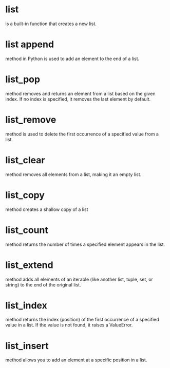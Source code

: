 # list
is a built-in function that creates a new list. 
# list append
method in Python is used to add an element to the end of a list.
# list_pop
method removes and returns an element from a list based on the given index. If no index is specified, it removes the last element by default.

# list_remove
method is used to delete the first occurrence of a specified value from a list.
# list_clear
 method removes all elements from a list, making it an empty list.
 # list_copy
 method creates a shallow copy of a list
 # list_count
 method returns the number of times a specified element appears in the list.
 # list_extend
 method adds all elements of an iterable (like another list, tuple, set, or string) to the end of the original list.
# list_index
method returns the index (position) of the first occurrence of a specified value in a list. If the value is not found, it raises a ValueError.
# list_insert
method allows you to add an element at a specific position in a list.